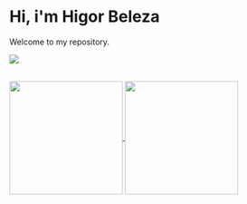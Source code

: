 # Hi, i'm Higor Beleza 

Welcome to my repository.

<p>
  <a href="https://skillicons.dev">
    <img src="https://skillicons.dev/icons?i=dotnet,cs,angular,html,css,javascript,linux,docker,mysql" />
  </a>
</p>

<br />

<a href="https://github.com/hgbeleza/github-readme-stats">
  <img height=200 align="center" src="https://github-readme-stats.vercel.app/api?username=hgbeleza&show_icons=true&theme=tokyonight" />
</a>
<a href="https://github.com/hgbeleza/convoychat">
  <img height=200 align="center" src="https://github-readme-stats.vercel.app/api/top-langs?username=hgbeleza&layout=compact&langs_count=8&card_width=320&theme=tokyonight" />
</a>
